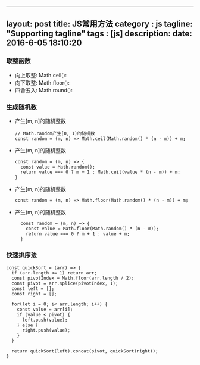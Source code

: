 
---
layout: post
title: JS常用方法
category : js
tagline: "Supporting tagline"
tags : [js]
description: 
date: 2016-6-05 18:10:20
---


### **取整函数**

- 向上取整: Math.ceil():
- 向下取整: Math.floor():
- 四舍五入: Math.round():

### **生成随机数**

- 产生[m, n]的随机整数
  ```
  // Math.random产生[0, 1)的随机数
  const random = (m, n) => Math.ceil(Math.random() * (n - m)) + m;
  ```

- 产生(m, n]的随机整数
  
  ```
  const random = (m, n) => {
    const value = Math.random();
    return value === 0 ? m + 1 : Math.ceil(value * (n - m)) + m;
  }
  ```

- 产生[m, n)的随机整数
  
  ```
  const random = (m, n) => Math.floor(Math.random() * (n - m)) + m;
  ```

- 产生(m, n)的随机整数
  
  ```
    const random = (m, n) => {
      const value = Math.floor(Math.random() * (n - m));
      return value === 0 ? m + 1 : value + m;
    }
  ```

### **快速排序法**

```
const quickSort = (arr) => {
  if (arr.length <= 1) return arr;
  const pivotIndex = Math.floor(arr.length / 2);
  const pivot = arr.splice(pivotIndex, 1);
  const left = [];
  const right = [];

  for(let i = 0; i< arr.length; i++) {
    const value = arr[i];
    if (value < pivot) {
      left.push(value);
    } else {
      right.push(value);
    }
  }

  return quickSort(left).concat(pivot, quickSort(right));
}
```